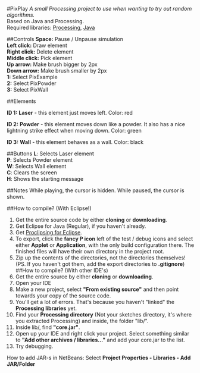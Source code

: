 #PixPlay
*A small Processing project to use when wanting to try out random algorithms.*  
Based on Java and Processing.   
Required libraries: [Processing](http://processing.org/download/), [Java](http://www.java.com/en/)


##Controls
  **Space:** Pause / Unpause simulation  
  **Left click:** Draw element  
  **Right click:** Delete element  
  **Middle click:** Pick element  
  **Up arrow:** Make brush bigger by 2px  
  **Down arrow:** Make brush smaller by 2px  
  **1:** Select PixExample  
  **2:** Select PixPowder  
  **3:** Select PixWall  
  
##Elements
  
  **ID 1:** 
    **Laser** - this element just moves left. Color: red

  **ID 2:**
    **Powder** - this element moves down like a powder. 
    It also has a nice lightning strike effect when moving down.
    Color: green
    
  **ID 3:** 
    **Wall** - this element behaves as a wall. Color: black
    
    
##Buttons
  **L**: Selects Laser element  
  **P**: Selects Powder element  
  **W**: Selects Wall element  
  **C**: Clears the screen  
  **H**: Shows the starting message  

##Notes
  While playing, the cursor is hidden. While paused, the cursor is shown.  

##How to compile? (With Eclipse!)
  1. Get the entire source code by either **cloning** or **downloading**.  
  2. Get Eclipse for Java (Regular), if you haven't already.  
  3. Get [Proclipsing for Eclipse](http://code.google.com/p/proclipsing/).  
  4. To export, click the **fancy P icon** left of the test / debug icons and select either **Applet** or **Application**, with the only build configuration there. The finished files will have their own directory in the project root.  
  5. Zip up the contents of the directories, not the directories themselves!  
  (PS. If you haven't got them, add the export directories to **.gitignore**)
##How to compile? (With other IDE's)
  1. Get the entire source by either **cloning** or **downloading**.
  2. Open your IDE  
  3. Make a new project, select **"From existing source"** and then point towards your copy of the source code.  
  4. You'll get a lot of errors. That's because you haven't "linked" the **Processing libraries** yet.  
  5. Find your **Processing directory** (Not your sketches directory, it's where you extracted Processing) and inside, the folder "lib/".   
  6. Inside lib/, find **"core.jar"**.  
  7. Open up your IDE and right click your project. Select something similar to **"Add other archives / libraries..."** and add your core.jar to the list.  
  8. Try debugging.   
  
  How to add JAR-s in NetBeans: Select **Project Properties - Libraries - Add JAR/Folder**



